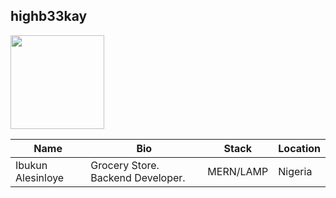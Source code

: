 ## highb33kay
<img src="https://avatars.githubusercontent.com/u/89009222?v=4" width="150" />

| Name | Bio | Stack | Location |
| -- | -- | -- | -- |
| Ibukun Alesinloye | Grocery Store. Backend Developer. | MERN/LAMP | Nigeria |
